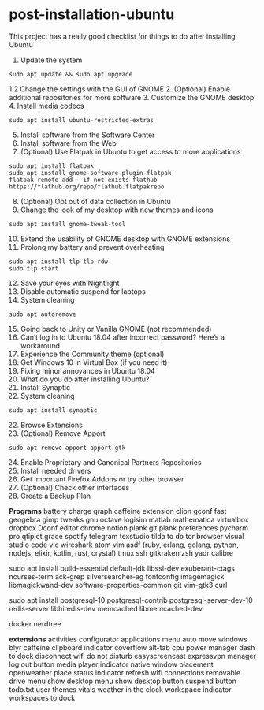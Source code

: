 # post-installation-ubuntu
This project has a really good checklist for things to do after installing Ubuntu

1. Update the system
  ```console
sudo apt update && sudo apt upgrade
```
1.2 Change the settings with the GUI of GNOME
2. (Optional) Enable additional repositories for more software
3. Customize the GNOME desktop
4. Install media codecs
  ```console
sudo apt install ubuntu-restricted-extras
```
5. Install software from the Software Center
6. Install software from the Web
7. (Optional) Use Flatpak in Ubuntu to get access to more applications
  ```console
sudo apt install flatpak
sudo apt install gnome-software-plugin-flatpak
flatpak remote-add --if-not-exists flathub https://flathub.org/repo/flathub.flatpakrepo
```
8. (Optional) Opt out of data collection in Ubuntu
9. Change the look of my desktop with new themes and icons
  ```console
sudo apt install gnome-tweak-tool
```
10. Extend the usability of GNOME desktop with GNOME extensions
11. Prolong my battery and prevent overheating
  ```console
  sudo apt install tlp tlp-rdw
  sudo tlp start
  ```
12. Save your eyes with Nightlight
13. Disable automatic suspend for laptops
14. System cleaning
  ```console
  sudo apt autoremove
```
15. Going back to Unity or Vanilla GNOME (not recommended)
16. Can’t log in to Ubuntu 18.04 after incorrect password? Here’s a workaround
17. Experience the Community theme (optional)
18. Get Windows 10 in Virtual Box (if you need it)
19. Fixing minor annoyances in Ubuntu 18.04
20. What do you do after installing Ubuntu?
21. Install Synaptic
14. System cleaning
  ```console
  sudo apt install synaptic
```
22. Browse Extensions
23. (Optional) Remove Apport
  ```console
  sudo apt remove apport apport-gtk
```
24. Enable Proprietary and Canonical Partners Repositories
25. Install needed drivers
26. Get Important Firefox Addons or try other browser
27. (Optional) Check other interfaces
28. Create a Backup Plan

**Programs**
battery charge graph
caffeine extension
clion
gconf
fast
geogebra
gimp
tweaks
gnu octave
logisim
matlab
mathematica
virtualbox
dropbox
Dconf editor
chrome
notion
plank
git
plank preferences
pycharm pro
qtiplot
grace
spotify
telegram
texstudio
tilda
to do
tor browser
visual studio code
vlc
wireshark
atom
vim
asdf (ruby, erlang, golang, python, nodejs, elixir, kotlin, rust, crystal)
tmux
ssh
gitkraken
zsh
yadr
calibre

sudo apt install build-essential default-jdk libssl-dev exuberant-ctags ncurses-term ack-grep silversearcher-ag fontconfig imagemagick libmagickwand-dev software-properties-common git vim-gtk3 curl

sudo apt install postgresql-10 postgresql-contrib postgresql-server-dev-10 redis-server libhiredis-dev memcached libmemcached-dev

docker
nerdtree





**extensions**
activities configurator
applications menu
auto move windows
blyr
caffeine
clipboard indicator
coverflow alt-tab
cpu power manager
dash to dock
disconnect wifi
do not disturb
easyscreencast
expressvpn manager
log out button
media player indicator
native window placement
openweather
place status indicator
refresh wifi connections
removable drive menu
show desktop menu
show desktop button
suspend button
todo.txt
user themes
vitals
weather in the clock
workspace indicator
workspaces to dock
